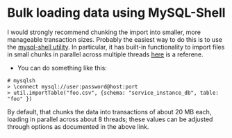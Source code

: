 # Bulk loading data using MySQL-Shell

I would strongly recommend chunking the import into smaller, more manageable
transaction sizes.   Probably the easiest way to do this is to use the
[mysql-shell utility](https://dev.mysql.com/doc/mysql-shell/8.0/en/). In
particular, it has built-in functionality to import files in small chunks in
parallel across multiple threads
[here](https://dev.mysql.com/doc/mysql-shell/8.0/en/mysql-shell-utilities-parallel-table.html)
is a referene.

* You can do something like this:
```
# mysqlsh 
> \connect mysql://user:password@host:port
> util.importTable("foo.csv", {schema: "service_instance_db", table: "foo" })
```
By default, that chunks the data into transactions of about 20 MB each, loading
in parallel across about 8 threads; these values can be adjusted through options as
documented in the above link.

